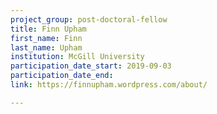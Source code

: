 ```yaml
---
project_group: post-doctoral-fellow
title: Finn Upham
first_name: Finn
last_name: Upham
institution: McGill University
participation_date_start: 2019-09-03
participation_date_end: 
link: https://finnupham.wordpress.com/about/

---
```

